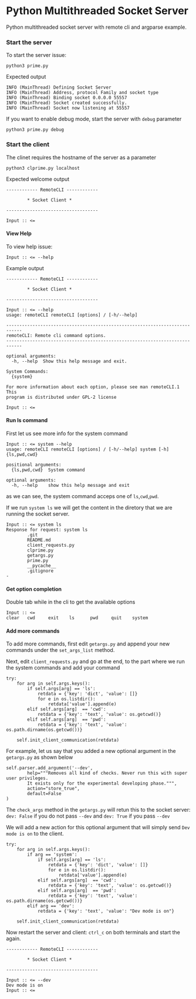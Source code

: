 # Python Multithreaded Socket Server

Python multithreaded socket server with remote cli and argparse example.

### Start the server

To start the server issue:

    python3 prime.py

Expected output

    INFO (MainThread) Defining Socket Server
    INFO (MainThread) Address, protocol Family and socket type
    INFO (MainThread) Binding socket 0.0.0.0 55557
    INFO (MainThread) Socket created successfully.
    INFO (MainThread) Socket now listening at 55557

If you want to enable debug mode, start the server with `debug` parameter


    python3 prime.py debug
    
 
### Start the client

The clinet requires the hostname of the server as a parameter

    python3 clprime.py localhost


Expected welcome output


    ------------ RemoteCLI ------------

            * Socket Client *

    -----------------------------------

    Input :: <= 
    

#### View Help

To view help issue:

    Input :: <= --help
 
 
Example output

    ------------ RemoteCLI ------------

            * Socket Client *

    -----------------------------------

    Input :: <= --help
    usage: remoteCLI remoteCLI [options] / [-h/--help]

    ----------------------------------------------------------------------------
    remoteCLI: Remote cli command options.
    ----------------------------------------------------------------------------

    optional arguments:
      -h, --help  Show this help message and exit.

    System Commands:
      {system}

    For more information about each option, please see man remoteCLI.1 This
    program is distributed under GPL-2 license

    Input :: <= 

#### Run ls command

First let us see more info for the system command

    Input :: <= system --help
    usage: remoteCLI remoteCLI [options] / [-h/--help] system [-h] {ls,pwd,cwd}

    positional arguments:
      {ls,pwd,cwd}  System command

    optional arguments:
      -h, --help    show this help message and exit


as we can see, the system command acceps one of `ls`,`cwd`,`pwd`.

If we run `system ls` we will get the content in the diretory that we are running the socket server.

    Input :: <= system ls
    Response for request: system ls
            .git
            README.md
            client_requests.py
            clprime.py
            getargs.py
            prime.py
            __pycache__
            .gitignore
    -


#### Get option completion

Double tab while in the cli to get the available options

    Input :: <= 
    clear   cwd     exit    ls      pwd     quit    system 


#### Add more commands

To add more commands, first edit `getargs.py` and append your new commands under the `set_args_list` method.

Next, edit `client_requests.py` and go at the end, to the part where we run the system commands and add your command

    try:
        for arg in self.args.keys():
            if self.args[arg] == 'ls':
                retdata = {'key': 'dict', 'value': []}
                for e in os.listdir():
                    retdata['value'].append(e)
            elif self.args[arg]  == 'cwd':
                retdata = {'key': 'text', 'value': os.getcwd()}
            elif self.args[arg]  == 'pwd':
                retdata = {'key': 'text', 'value': os.path.dirname(os.getcwd())}

        self.init_client_communication(retdata)


For example, let us say that you added a new optional argument in the `getargs.py` as shown below

    self.parser.add_argument('--dev',
            help="""Removes all kind of checks. Never run this with super user privileges. 
            It exists only for the experimental developing phase.""",
            action="store_true",
            default=False
    )

The `check_args` method in the `getargs.py` will retun this to the socket server: `dev: False` if you do not pass `--dev`
and `dev: True` if you pass `--dev`

We will add a new action for this optional argument that will simply send `Dev mode is on` to the client.

    try:
        for arg in self.args.keys():
            if arg == 'system':
                if self.args[arg] == 'ls':
                    retdata = {'key': 'dict', 'value': []}
                    for e in os.listdir():
                        retdata['value'].append(e)
                elif self.args[arg]  == 'cwd':
                    retdata = {'key': 'text', 'value': os.getcwd()}
                elif self.args[arg]  == 'pwd':
                    retdata = {'key': 'text', 'value': os.path.dirname(os.getcwd())}
            elif arg == 'dev':
                retdata = {'key': 'text', 'value': "Dev mode is on"}

        self.init_client_communication(retdata)

Now restart the server and client: `ctrl_c` on both terminals and start the again.

    ------------ RemoteCLI ------------

            * Socket Client *

    -----------------------------------

    Input :: <= --dev
    Dev mode is on
    Input :: <= 

